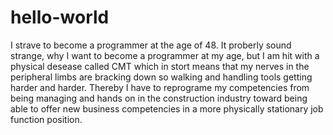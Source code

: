 # hello-world
I strave to become a programmer at the age of 48. It proberly sound strange, why I want to become a programmer at my age, but I am hit with a physical desease called CMT which in stort means that my nerves in the peripheral limbs are bracking down so walking and handling tools getting harder and harder. Thereby I have to reprograme my competencies from being managing and hands on in the construction industry toward being able to offer new business competencies in a more physically stationary job function position.    
